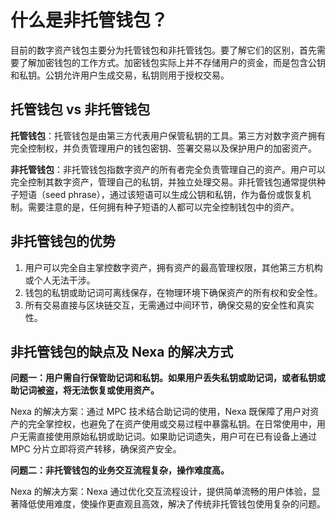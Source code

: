 # 什么是非托管钱包？

目前的数字资产钱包主要分为托管钱包和非托管钱包。要了解它们的区别，首先需要了解加密钱包的工作方式。加密钱包实际上并不存储用户的资金，而是包含公钥和私钥。公钥允许用户生成交易，私钥则用于授权交易。

## **托管钱包 vs 非托管钱包**

**托管钱包**：托管钱包是由第三方代表用户保管私钥的工具。第三方对数字资产拥有完全控制权，并负责管理用户的钱包密钥、签署交易以及保护用户的加密资产。

**非托管钱包**：非托管钱包指数字资产的所有者完全负责管理自己的资产。用户可以完全控制其数字资产，管理自己的私钥，并独立处理交易。非托管钱包通常提供种子短语（seed phrase），通过该短语可以生成公钥和私钥，作为备份或恢复机制。需要注意的是，任何拥有种子短语的人都可以完全控制钱包中的资产。

## **非托管钱包的优势**

1. 用户可以完全自主掌控数字资产，拥有资产的最高管理权限，其他第三方机构或个人无法干涉。
2. 钱包的私钥或助记词可离线保存，在物理环境下确保资产的所有权和安全性。
3. 所有交易直接与区块链交互，无需通过中间环节，确保交易的安全性和真实性。

## **非托管钱包的缺点及 Nexa 的解决方式**

**问题一：用户需自行保管助记词和私钥。如果用户丢失私钥或助记词，或者私钥或助记词被盗，将无法恢复或使用资产。**

Nexa 的解决方案：通过 MPC 技术结合助记词的使用，Nexa 既保障了用户对资产的完全掌控权，也避免了在资产使用或交易过程中暴露私钥。在日常使用中，用户无需直接使用原始私钥或助记词。如果助记词遗失，用户可在已有设备上通过 MPC 分片立即将资产转移，确保资产安全。

**问题二：非托管钱包的业务交互流程复杂，操作难度高。**

Nexa 的解决方案：Nexa 通过优化交互流程设计，提供简单流畅的用户体验，显著降低使用难度，使操作更直观且高效，解决了传统非托管钱包使用复杂的问题。
